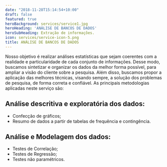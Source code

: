 ```yaml
---
date: "2018-11-28T15:14:54+10:00"
draft: false
featured: true
heroBackground: services/service1.jpg
heroHeading: 'ANÁLISE DE BANCOS DE DADOS'
heroSubHeading: Extração de informações.
icon: services/service-icon-5.png
title: ANÁLISE DE BANCOS DE DADOS
---
```


Nosso objetivo é realizar análises estatísticas que sejam coerentes com a realidade e particularidade de cada conjunto de informações. Desse modo, buscamos sintetizar e organizar os dados da melhor forma possível, para ampliar a visão do cliente sobre a pesquisa. Além disso, buscamos propor a aplicação das melhores técnicas, visando sempre, a solução dos problemas de pesquisa, de forma correta e
confiável. As principais metodologias aplicadas neste serviço são:

## Análise descritiva e exploratória dos dados:

- Confecção de gráficos;
- Resumo de dados a partir de tabelas de frequência e contingência.

## Análise e Modelagem dos dados:

- Testes de Correlação;
- Testes de Regressão;
- Testes não paramétricos.

